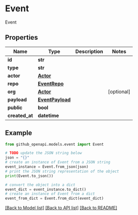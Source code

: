 # Event

Event

## Properties

Name | Type | Description | Notes
------------ | ------------- | ------------- | -------------
**id** | **str** |  | 
**type** | **str** |  | 
**actor** | [**Actor**](Actor.md) |  | 
**repo** | [**EventRepo**](EventRepo.md) |  | 
**org** | [**Actor**](Actor.md) |  | [optional] 
**payload** | [**EventPayload**](EventPayload.md) |  | 
**public** | **bool** |  | 
**created_at** | **datetime** |  | 

## Example

```python
from github_openapi.models.event import Event

# TODO update the JSON string below
json = "{}"
# create an instance of Event from a JSON string
event_instance = Event.from_json(json)
# print the JSON string representation of the object
print(Event.to_json())

# convert the object into a dict
event_dict = event_instance.to_dict()
# create an instance of Event from a dict
event_from_dict = Event.from_dict(event_dict)
```
[[Back to Model list]](../README.md#documentation-for-models) [[Back to API list]](../README.md#documentation-for-api-endpoints) [[Back to README]](../README.md)


